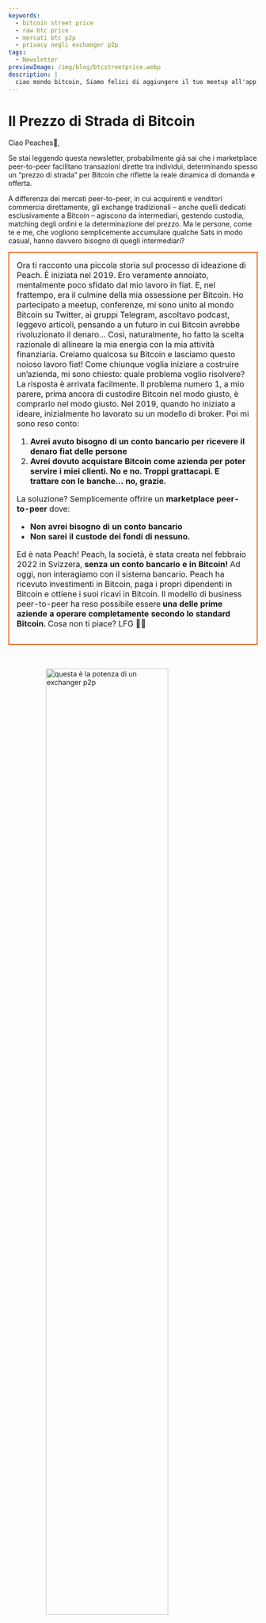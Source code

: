 ```yaml
---
keywords:
  - bitcoin street price
  - raw btc price
  - mercati btc p2p
  - privacy negli exchanger p2p
tags:
  - Newsletter
previewImage: /img/blog/btcstreetprice.webp
description: |
  ciao mondo bitcoin, Siamo felici di aggiungere il tuo meetup all'app Peach Bitcoin!
---
```


# Il Prezzo di Strada di Bitcoin

Ciao Peaches🍑,

Se stai leggendo questa newsletter, probabilmente già sai che i marketplace peer-to-peer facilitano transazioni dirette tra individui, determinando spesso un “prezzo di strada” per Bitcoin che riflette la reale dinamica di domanda e offerta.

A differenza dei mercati peer-to-peer, in cui acquirenti e venditori commercia direttamente, gli exchange tradizionali – anche quelli dedicati esclusivamente a Bitcoin – agiscono da intermediari, gestendo custodia, matching degli ordini e la determinazione del prezzo. Ma le persone, come te e me, che vogliono semplicemente accumulare qualche Sats in modo casual, hanno davvero bisogno di quegli intermediari?

<table style="width: 100%; max-width: 800px; margin: auto; border-collapse: collapse;">
<td style="border: 2px solid #f56522; padding: 15px; width: 60%; vertical-align: top;">
Ora ti racconto una piccola storia sul processo di ideazione di Peach. È iniziata nel 2019. Ero veramente annoiato, mentalmente poco sfidato dal mio lavoro in fiat. E, nel frattempo, era il culmine della mia ossessione per Bitcoin. Ho partecipato a meetup, conferenze, mi sono unito al mondo Bitcoin su Twitter, ai gruppi Telegram, ascoltavo podcast, leggevo articoli, pensando a un futuro in cui Bitcoin avrebbe rivoluzionato il denaro… Così, naturalmente, ho fatto la scelta razionale di allineare la mia energia con la mia attività finanziaria. Creiamo qualcosa su Bitcoin e lasciamo questo noioso lavoro fiat! Come chiunque voglia iniziare a costruire un’azienda, mi sono chiesto: quale problema voglio risolvere? La risposta è arrivata facilmente. Il problema numero 1, a mio parere, prima ancora di custodire Bitcoin nel modo giusto, è comprarlo nel modo giusto. Nel 2019, quando ho iniziato a ideare, inizialmente ho lavorato su un modello di broker. Poi mi sono reso conto:

1. **Avrei avuto bisogno di un conto bancario per ricevere il denaro fiat delle persone**
2. **Avrei dovuto acquistare Bitcoin come azienda per poter servire i miei clienti. No e no. Troppi grattacapi. E trattare con le banche… no, grazie.**

  La soluzione? Semplicemente offrire un **marketplace peer-to-peer** dove:
- **Non avrei bisogno di un conto bancario**
- **Non sarei il custode dei fondi di nessuno.**

Ed è nata Peach! Peach, la società, è stata creata nel febbraio 2022 in Svizzera, **senza un conto bancario e in Bitcoin!** Ad oggi, non interagiamo con il sistema bancario. Peach ha ricevuto investimenti in Bitcoin, paga i propri dipendenti in Bitcoin e ottiene i suoi ricavi in Bitcoin. Il modello di business peer-to-peer ha reso possibile essere **una delle prime aziende a operare completamente secondo lo standard Bitcoin.** Cosa non ti piace? LFG 🍑🚀
</td>
</table>

<br><br>
<img src="/img/blog/This-is-peer-to-peer.gif" alt="questa è la potenza di un exchanger p2p" style="display:block; margin: auto; width: 70%;">
<br><br>

Bene, tornando al prezzo di strada di Bitcoin… ossia il prezzo peer-to-peer! Io lo chiamo il prezzo grezzo, il prezzo puro, il prezzo senza intermediari, il prezzo naturale, il prezzo innocente… il prezzo al quale un individuo decide che in questo preciso istante, in questo preciso luogo e in questa situazione, Bitcoin vale <X> per lui/lei.

Il concetto di prezzo di strada di Bitcoin non è del tutto nuovo. Già nel 2017, Clark Moody introdusse l’indice [Bitcoin Street Price](https://bitcoin.clarkmoody.com/posts/introducing-bitcoin-street-price?) con l’intento di monitorare il valore di Bitcoin negoziato peer-to-peer in diverse valute locali. Questa iniziativa mirava a fornire una rappresentazione più accurata del valore in contanti di Bitcoin nelle varie regioni. Sfortunatamente questi dati non esistono più per mancanza di supporto e risorse, ma piattaforme come Peach Bitcoin continuano a sostenere l’idea che il prezzo peer-to-peer sia il vero prezzo di Bitcoin.

CONTROLLA ORA la nostra [nuova home page](https://peachbitcoin.com/) per scoprire l’ATH del prezzo di strada di Bitcoin su Peach nelle ultime 24h / 15d / 30d in EUR, CHF, USD!  
Come viene calcolato: prendiamo il prezzo medio di tutte le transazioni completate su Peach.

<div style="border: 2px solid orange; padding: 10px; text-align: center;">
    <strong>INTEGRA & GIOCA</strong> con la nostra API del Prezzo Peer-to-Peer di Bitcoin:
</div>

:::buttons
[API Prezzo Peer-to-Peer](https://docs.peachbitcoin.com/#ath-price)
:::

INDOVINA UN PO'... HAI NOTATO CHE  
Il prezzo di Bitcoin è **spesso più alto** sul marketplace peer-to-peer! Perché? Perché è grezzo e non ci sono identificazioni o fastidiosi processi KYC!  
Per questo, fare arbitraggio o vendere Bitcoin su Peach ha molto senso. E… **È TUTTO GRATIS!!** Quindi scarica l’app e pubblica subito la tua offerta di vendita!

<div style="text-align: center;">
  <video controls style="max-width: 100%; height: auto;" poster="/img/blog/tradecashforsat/Thumbnail.png">
    <source src="/img/blog/P2P-Price-promo.mp4" type="video/mp4">
    Il tuo browser non supporta il tag video.
  </video>
</div>

Guarda anche cosa significa il peer-to-peer nella vita reale:

Le persone scambiano Bitcoin in maniera super anonima con CONTANTI mentre partecipano a meetup Bitcoin! Questo è un meetup in Francia, [Bitcoin Metz](https://x.com/btc_metz/status/1883220185504727229?s=46). Un saluto a loro! Peach facilita lo scambio fornendo il servizio escrow e la piattaforma di scoperta delle offerte. Grazie a BitcoinMetz per aver presentato Peach! Un vero onore per noi.

![](/img/blog/tradecashforsat/tradeforsat.png)

Questo è tutto da parte mia, Peaches!

Con saluti fruttati,

@ProofofSteph

Fai dello stacking dei Sats peer-to-peer lo standard,

Condividi il tuo codice referral con i tuoi amici

Loro ricevono 1 operazione di acquisto gratuita e tu ottieni punti referral da riscattare in sats e altro.

## ⚠️ NUOVA VERSIONE DI PEACH, ORA DISPONIBILE 0.5.3 (265) ⚠️

:::figures 3
![finanzia fino a 21 offerte di vendita istantanee](/img/blog/tradecashforsat/fundmore.png)

![non condividere mai la tua passphrase](/img/blog/tradecashforsat/nevershare.png)

![modalità scura su Peach](/img/blog/tradecashforsat/darkmode.png)
:::

**NON CONDIVIDERE MAI IL TUO SEED, NEPPURE CON TUA MAMMA!**

## IN ALTRE NOTIZIE, IL NODO LIGHTNING⚡ DI PEACH È ONLINE!

![light peach](/img/blog/tradecashforsat/lightpeach.png)

- Controlla i dettagli della connessione su Clearnet e Tor [qui](https://ln.peachbitcoin.com/embed/FHQuQDFDUngLDXY2n36R6JjP5FgLHKFNF7MDMTUHR8bX/BTC/ln)
- Il nostro indirizzo lightning è **hello@ln.peachbitcoin.com** 🤗

Peach è un team molto piccolo. Ogni aiuto e supporto è ben accetto!  
Vuoi collaborare con noi? Vuoi promuoverci?  
Vuoi unirti al team come ambasciatore/a locale o regionale del brand Peach? 👀  
Contattaci subito!

:::buttons
[Scrivici!](mailto:hello@peachbitcoin.com)
:::

<table style="width: 100%; max-width: 800px; margin: auto; border-collapse: collapse;">
  <tr>
    <td style="border: 2px solid #E4572E; padding: 15px; width: 60%; vertical-align: top;">
      <div style="word-wrap: break-word; font-size: 16px; line-height: 1.5;">
        <strong>Sei un organizzatore di meetup?<br>
        Possiedi un negozio Bitcoin?<br>
        O organizzi eventi/conferenze?</strong>
        <br><br>
        Integra il tuo evento o negozio nella nostra app per facilitare scambi in CONTANTI presso la tua sede.
        <ul>
          <li>Guadagna il 100% dei nostri ricavi per tutte le transazioni in contanti che avvengono al tuo meetup!</li>
          <li>Ricevi il tuo codice referral personalizzato, gadget, flyer e tutto il nostro supporto per educare al trading anonimo.</li>
        </ul>
        Invia una email con <strong style="color: #E4572E;">#CASH4SATS</strong> per ricevere tutte le informazioni.
      </div>
    </td>
    <td style="padding-left: 20px; width: 40%; text-align: center; vertical-align: top;">
      <img src="/img/blog/tradecashforsat/img1.png" alt="Immagine Meetup" style="max-width: 100%; height: auto;">
      <br><br>
      <a href="#" style="display: inline-block; background-color: #E4572E; color: white; padding: 10px 20px; text-decoration: none; font-weight: bold; border-radius: 5px;">INSCRIVI IL TUO MEETUP SU PEACH</a>
    </td>
  </tr>
</table>

<br><br>

![continua ad accumulare Sats!](/img/blog/tradecashforsat/keepstacking.png)
